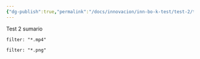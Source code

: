 ```yaml
---
{"dg-publish":true,"permalink":"/docs/innovacion/inn-bo-k-test/test-2/test-2/","tags":[[["InnBoK"]],[["content"]]],"noteIcon":""}
---
```

Test 2 sumario

```folderv
filter: "*.mp4"
```

```folderv
filter: "*.png"
```